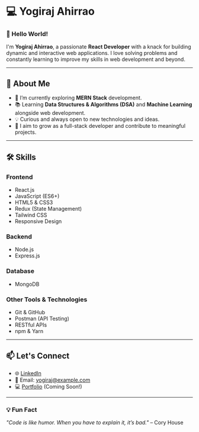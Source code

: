 # 💻 Yogiraj Ahirrao  

### 👋 Hello World!  
I'm **Yogiraj Ahirrao**, a passionate **React Developer** with a knack for building dynamic and interactive web applications. I love solving problems and constantly learning to improve my skills in web development and beyond.  

---

## 🚀 About Me  
- 🔭 I’m currently exploring **MERN Stack** development.  
- 📚 Learning **Data Structures & Algorithms (DSA)** and **Machine Learning** alongside web development.  
- 💡 Curious and always open to new technologies and ideas.  
- 🌱 I aim to grow as a full-stack developer and contribute to meaningful projects.  

---

## 🛠️ Skills  

### **Frontend**  
- React.js  
- JavaScript (ES6+)  
- HTML5 & CSS3  
- Redux (State Management)  
- Tailwind CSS  
- Responsive Design  

### **Backend**  
- Node.js  
- Express.js  

### **Database**  
- MongoDB  

### **Other Tools & Technologies**  
- Git & GitHub  
- Postman (API Testing)  
- RESTful APIs  
- npm & Yarn  

---

## 📫 Let's Connect  
- 🌐 [LinkedIn](#)  
- 📧 Email: yogiraj@example.com  
- 💻 [Portfolio](#) (Coming Soon!)  

---

### 💡 Fun Fact  
_"Code is like humor. When you have to explain it, it’s bad."_ – Cory House  
